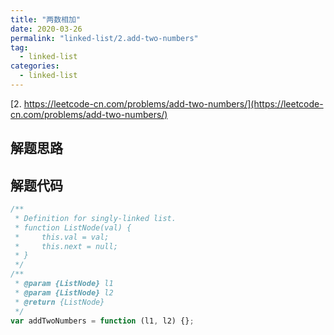 ```yaml
---
title: "两数相加"
date: 2020-03-26
permalink: "linked-list/2.add-two-numbers"
tag:
  - linked-list
categories:
  - linked-list
---
```


[2. https://leetcode-cn.com/problems/add-two-numbers/](https://leetcode-cn.com/problems/add-two-numbers/)

## 解题思路

## 解题代码

```js
/**
 * Definition for singly-linked list.
 * function ListNode(val) {
 *     this.val = val;
 *     this.next = null;
 * }
 */
/**
 * @param {ListNode} l1
 * @param {ListNode} l2
 * @return {ListNode}
 */
var addTwoNumbers = function (l1, l2) {};
```
